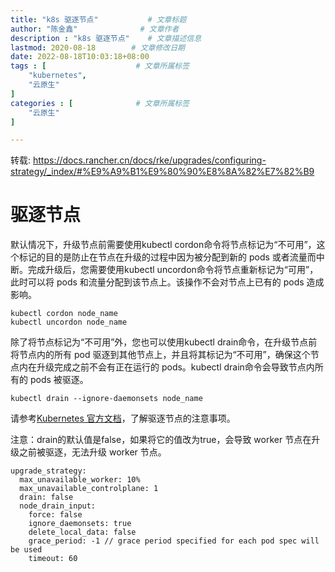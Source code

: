 ```yaml
---
title: "k8s 驱逐节点"           # 文章标题
author: "陈金鑫"              # 文章作者
description : "k8s 驱逐节点"    # 文章描述信息
lastmod: 2020-08-18        # 文章修改日期
date: 2022-08-18T10:03:18+08:00
tags : [                    # 文章所属标签
    "kubernetes",
    "云原生"
]
categories : [              # 文章所属标签
    "云原生"
]

---
```

转载: https://docs.rancher.cn/docs/rke/upgrades/configuring-strategy/_index/#%E9%A9%B1%E9%80%90%E8%8A%82%E7%82%B9

# 驱逐节点
默认情况下，升级节点前需要使用kubectl cordon命令将节点标记为“不可用”，这个标记的目的是防止在节点在升级的过程中因为被分配到新的 pods 或者流量而中断。完成升级后，您需要使用kubectl uncordon命令将节点重新标记为“可用”，此时可以将 pods 和流量分配到该节点上。该操作不会对节点上已有的 pods 造成影响。
```
kubectl cordon node_name
kubectl uncordon node_name
```

除了将节点标记为“不可用”外，您也可以使用kubectl drain命令，在升级节点前将节点内的所有 pod 驱逐到其他节点上，并且将其标记为“不可用”，确保这个节点内在升级完成之前不会有正在运行的 pods。kubectl drain命令会导致节点内所有的 pods 被驱逐。
```
kubectl drain --ignore-daemonsets node_name  
```

请参考[Kubernetes 官方文档](https://kubernetes.io/docs/tasks/administer-cluster/safely-drain-node/)，了解驱逐节点的注意事项。

注意：drain的默认值是false，如果将它的值改为true，会导致 worker 节点在升级之前被驱逐，无法升级 worker 节点。
```
upgrade_strategy:
  max_unavailable_worker: 10%
  max_unavailable_controlplane: 1
  drain: false
  node_drain_input:
    force: false
    ignore_daemonsets: true
    delete_local_data: false
    grace_period: -1 // grace period specified for each pod spec will be used
    timeout: 60
```